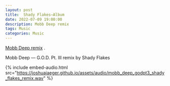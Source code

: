 ```yaml
---
layout: post
title:  Shady Flakes—Album
date: 2022-07-09 19:00:00
description: Mobb Deep remix
tags: Music
categories: Music
---
```

 <a href="https://joshuajaeger.github.io/projects/Music/">Mobb Deep remix</a> .

Mobb Deep — G.O.D. Pt. III remix by Shady Flakes

{% include embed-audio.html src="https://joshuajaeger.github.io/assets/audio/mobb_deep_godpt3_shady_flakes_remix.wav" %}

